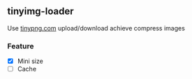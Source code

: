 ## tinyimg-loader

Use [tinypng.com](https://tinypng.com) upload/download achieve compress images

### Feature

- [X] Mini size
- [ ] Cache
